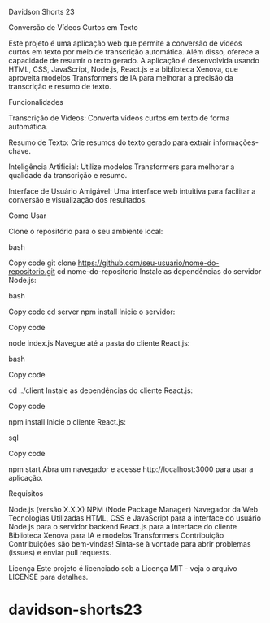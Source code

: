 Davidson Shorts 23

Conversão de Vídeos Curtos em Texto

Este projeto é uma aplicação web que permite a conversão de vídeos curtos em texto por meio de transcrição automática. Além disso, oferece a capacidade de resumir o texto gerado. A aplicação é desenvolvida usando HTML, CSS, JavaScript, Node.js, React.js e a biblioteca Xenova, que aproveita modelos Transformers de IA para melhorar a precisão da transcrição e resumo de texto.

Funcionalidades

Transcrição de Vídeos: Converta vídeos curtos em texto de forma automática.

Resumo de Texto: Crie resumos do texto gerado para extrair informações-chave.

Inteligência Artificial: Utilize modelos Transformers para melhorar a qualidade da transcrição e resumo.

Interface de Usuário Amigável: Uma interface web intuitiva para facilitar a conversão e visualização dos resultados.

Como Usar

Clone o repositório para o seu ambiente local:

bash

Copy code
git clone https://github.com/seu-usuario/nome-do-repositorio.git
cd nome-do-repositorio
Instale as dependências do servidor Node.js:

bash

Copy code
cd server
npm install
Inicie o servidor:

Copy code

node index.js
Navegue até a pasta do cliente React.js:

bash

Copy code

cd ../client
Instale as dependências do cliente React.js:

Copy code

npm install
Inicie o cliente React.js:

sql

Copy code

npm start
Abra um navegador e acesse http://localhost:3000 para usar a aplicação.

Requisitos

Node.js (versão X.X.X)
NPM (Node Package Manager)
Navegador da Web
Tecnologias Utilizadas
HTML, CSS e JavaScript para a interface do usuário
Node.js para o servidor backend
React.js para a interface do cliente
Biblioteca Xenova para IA e modelos Transformers
Contribuição
Contribuições são bem-vindas! Sinta-se à vontade para abrir problemas (issues) e enviar pull requests.

Licença
Este projeto é licenciado sob a Licença MIT - veja o arquivo LICENSE para detalhes.

# davidson-shorts23
